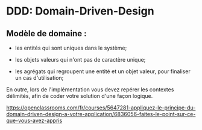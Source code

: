 # DDD: Domain-Driven-Design

## Modèle de domaine :

- les entités qui sont uniques dans le système;

- les objets valeurs qui n'ont pas de caractère unique;

- les agrégats qui regroupent une entité et un objet valeur, pour finaliser un cas d'utilisation;

En outre, lors de l'implémentation vous devez repérer les contextes délimités, afin de coder votre solution d'une façon logique.

https://openclassrooms.com/fr/courses/5647281-appliquez-le-principe-du-domain-driven-design-a-votre-application/6836056-faites-le-point-sur-ce-que-vous-avez-appris
